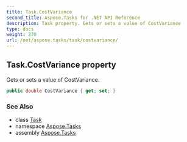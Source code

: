 ```yaml
---
title: Task.CostVariance
second_title: Aspose.Tasks for .NET API Reference
description: Task property. Gets or sets a value of CostVariance
type: docs
weight: 270
url: /net/aspose.tasks/task/costvariance/
---
```

## Task.CostVariance property

Gets or sets a value of CostVariance.

```csharp
public double CostVariance { get; set; }
```

### See Also

* class [Task](../)
* namespace [Aspose.Tasks](../../task/)
* assembly [Aspose.Tasks](../../../)


